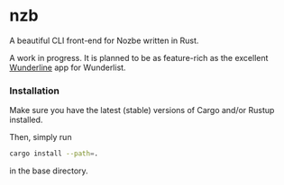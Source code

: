 # nzb

A beautiful CLI front-end for Nozbe written in Rust.

A work in progress. It is planned to be as feature-rich as the excellent [Wunderline](https://github.com/wayneashleyberry/wunderline) app for Wunderlist.



### Installation

Make sure you have the latest (stable) versions of Cargo and/or Rustup installed.

Then, simply run

```bash
cargo install --path=.
```

in the base directory.
